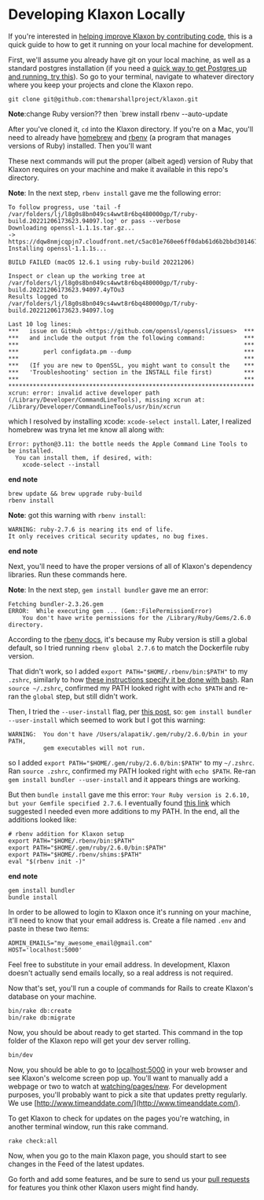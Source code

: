 # Developing Klaxon Locally

If you're interested in [helping improve Klaxon by contributing code](CONTRIBUTING.md), this is a quick guide to how to get it running on your local machine for development.

First, we'll assume you already have git on your local machine, as well as a standard postgres installation (if you need a [quick way to get Postgres up and running, try this](https://postgresapp.com/)). So go to your terminal, navigate to whatever directory where you keep your projects and clone the Klaxon repo.

```
git clone git@github.com:themarshallproject/klaxon.git
```
**Note**:change Ruby version?? then `brew install rbenv --auto-update


After you've cloned it, `cd` into the Klaxon directory. If you're on a Mac, you'll need to already have [homebrew](https://brew.sh/) and [rbenv](https://github.com/rbenv/rbenv) (a program that manages versions of Ruby) installed. Then you'll want

These next commands will put the proper (albeit aged) version of Ruby that Klaxon requires on your machine and make it available in this repo's directory.

**Note**: In the next step, `rbenv install` gave me the following error: 
```
To follow progress, use 'tail -f /var/folders/lj/l8g0s8bn049cs4wwt8r6bq480000gp/T/ruby-build.20221206173623.94097.log' or pass --verbose
Downloading openssl-1.1.1s.tar.gz...
-> https://dqw8nmjcqpjn7.cloudfront.net/c5ac01e760ee6ff0dab61d6b2bbd30146724d063eb322180c6f18a6f74e4b6aa
Installing openssl-1.1.1s...

BUILD FAILED (macOS 12.6.1 using ruby-build 20221206)

Inspect or clean up the working tree at /var/folders/lj/l8g0s8bn049cs4wwt8r6bq480000gp/T/ruby-build.20221206173623.94097.4yTOu3
Results logged to /var/folders/lj/l8g0s8bn049cs4wwt8r6bq480000gp/T/ruby-build.20221206173623.94097.log

Last 10 log lines:
***   issue on GitHub <https://github.com/openssl/openssl/issues>  ***
***   and include the output from the following command:           ***
***                                                                ***
***       perl configdata.pm --dump                                ***
***                                                                ***
***   (If you are new to OpenSSL, you might want to consult the    ***
***   'Troubleshooting' section in the INSTALL file first)         ***
***                                                                ***
**********************************************************************
xcrun: error: invalid active developer path (/Library/Developer/CommandLineTools), missing xcrun at: /Library/Developer/CommandLineTools/usr/bin/xcrun
```
which I resolved by installing xcode: `xcode-select install`. Later, I realized homebrew was tryna let me know all along with:
```
Error: python@3.11: the bottle needs the Apple Command Line Tools to be installed.
  You can install them, if desired, with:
    xcode-select --install
```
**end note**

```
brew update && brew upgrade ruby-build
rbenv install
```
**Note**: got this warning with `rbenv install`:
```
WARNING: ruby-2.7.6 is nearing its end of life.
It only receives critical security updates, no bug fixes.
```
**end note**

Next, you'll need to have the proper versions of all of Klaxon's dependency libraries. Run these commands here.

**Note**: In the next step, `gem install bundler` gave me an error:
```
Fetching bundler-2.3.26.gem
ERROR:  While executing gem ... (Gem::FilePermissionError)
    You don't have write permissions for the /Library/Ruby/Gems/2.6.0 directory.
```
According to the [rbenv docs](https://github.com/rbenv/rbenv#installing-ruby-gems), it's because my Ruby version is still a global default, so I tried running `rbenv global 2.7.6` to match the Dockerfile ruby version.

That didn't work, so I added `export PATH="$HOME/.rbenv/bin:$PATH"` to my `.zshrc`, similarly to how [these instructions specify it be done with bash](https://hathaway.cc/2008/06/how-to-edit-your-path-environment-variables-on-mac/). Ran `source ~/.zshrc`, confirmed my PATH looked right with `echo $PATH` and re-ran the `global` step, but still didn't work.

Then, I tried the `--user-install` flag, per [this post](https://stackoverflow.com/questions/14607193/how-to-install-a-gem-or-update-rubygems-if-it-fails-with-a-permissions-error), so: `gem install bundler --user-install` which seemed to work but I got this warning:
```
WARNING:  You don't have /Users/alapatik/.gem/ruby/2.6.0/bin in your PATH,
          gem executables will not run.
```
so I added `export PATH="$HOME/.gem/ruby/2.6.0/bin:$PATH"` to my `~/.zshrc`. Ran `source .zshrc`, confirmed my PATH looked right with `echo $PATH`. Re-ran `gem install bundler --user-install` and it appears things are working.

But then `bundle install` gave me this error: `Your Ruby version is 2.6.10, but your Gemfile specified 2.7.6`. I eventually found [this link](https://stackoverflow.com/questions/10940736/rbenv-not-changing-ruby-version/12150580#12150580) which suggested I needed even more additions to my PATH. In the end, all the additions looked like:
```
# rbenv addition for Klaxon setup
export PATH="$HOME/.rbenv/bin:$PATH"
export PATH="$HOME/.gem/ruby/2.6.0/bin:$PATH"
export PATH="$HOME/.rbenv/shims:$PATH"
eval "$(rbenv init -)"
```
**end note**


```
gem install bundler
bundle install
```

In order to be allowed to login to Klaxon once it's running on your machine, it'll need to know that your email address is. Create a file named `.env` and paste in these two items:

```
ADMIN_EMAILS="my_awesome_email@gmail.com"
HOST='localhost:5000'
```

Feel free to substitute in your email address. In development, Klaxon doesn't actually send emails locally, so a real address is not required.

Now that's set, you'll run a couple of commands for Rails to create Klaxon's database on your machine.

```
bin/rake db:create
bin/rake db:migrate
```

Now, you should be about ready to get started. This command in the top folder of the Klaxon repo will get your dev server rolling.

```
bin/dev
```

Now, you should be able to go to [localhost:5000](http://localhost:5000/) in your web browser and see Klaxon's welcome screen pop up. You'll want to manually add a webpage or two to watch at [watching/pages/new](http://localhost:5000/watching/pages/new). For development purposes, you'll probably want to pick a site that updates pretty regularly. We use [http://www.timeanddate.com/](http://www.timeanddate.com/).

To get Klaxon to check for updates on the pages you're watching, in another terminal window, run this rake command.

```
rake check:all
```

Now, when you go to the main Klaxon page, you should start to see changes in the Feed of the latest updates.

Go forth and add some features, and be sure to send us your [pull requests](/pulls) for features you think other Klaxon users might find handy.
